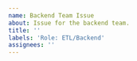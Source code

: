 ```yaml
---
name: Backend Team Issue
about: Issue for the backend team.
title: ''
labels: 'Role: ETL/Backend'
assignees: ''
---
```

